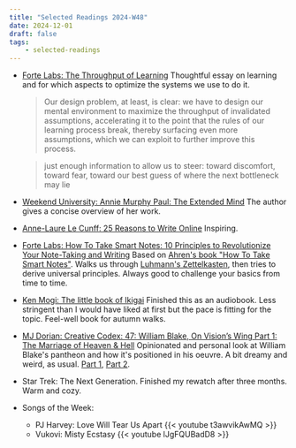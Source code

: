 ```yaml
---
title: "Selected Readings 2024-W48"
date: 2024-12-01
draft: false
tags:
    - selected-readings
---
```


- [Forte Labs: The Throughput of Learning](https://fortelabs.com/blog/the-throughput-of-learning/) Thoughtful essay on learning and for which aspects to optimize the systems we use to do it.
  > Our design problem, at least, is clear: we have to design our mental environment to maximize the throughput of invalidated assumptions, accelerating it to the point that the rules of our learning process break, thereby surfacing even more assumptions, which we can exploit to further improve this process.

  > just enough information to allow us to steer: toward discomfort, toward fear, toward our best guess of where the next bottleneck may lie
- [Weekend University: Annie Murphy Paul: The Extended Mind](https://youtube.com/watch?v=e4RW_skcup4) The author gives a concise overview of her work.
- [Anne-Laure Le Cunff: 25 Reasons to Write Online](https://nesslabs.com/online-writing) Inspiring.
- [Forte Labs: How To Take Smart Notes: 10 Principles to Revolutionize Your Note-Taking and Writing](https://fortelabs.com/blog/how-to-take-smart-notes/) Based on [Ahren's book "How To Take Smart Notes"](https://www.soenkeahrens.de/en/takesmartnotes). Walks us through [Luhmann's Zettelkasten](https://en.wikipedia.org/wiki/Zettelkasten), then tries to derive universal principles. Always good to challenge your basics from time to time.
- [Ken Mogi: The little book of Ikigai](https://search.worldcat.org/title/little-book-of-ikigai-the-essential-japanese-way-to-finding-your-purpose-in-life/oclc/1002177118) Finished this as an audiobook. Less stringent than I would have liked at first but the pace is fitting for the topic. Feel-well book for autumn walks.
- [MJ Dorian: Creative Codex: 47: William Blake, On Vision’s Wing Part 1: The Marriage of Heaven & Hell](https://podcasts.apple.com/us/podcast/49-william-blake-on-visions-wing-part-3-the-gods/id1430850607?i=1000678518546) Opinionated and personal look at William Blake's pantheon and how it's positioned in his oeuvre. A bit dreamy and weird, as usual. [Part 1](https://podcasts.apple.com/us/podcast/47-william-blake-on-visions-wing-part-1-the-marriage/id1430850607?i=1000664584358), [Part 2](https://podcasts.apple.com/us/podcast/48-william-blake-on-visions-wing-part-2-innocence-experience/id1430850607?i=1000671273344).
- Star Trek: The Next Generation. Finished my rewatch after three months. Warm and cozy.

- Songs of the Week:
  - PJ Harvey: Love Will Tear Us Apart
    {{< youtube t3awvikAwMQ >}}
  - Vukovi: Misty Ecstasy
    {{< youtube lJgFQUBadD8 >}}